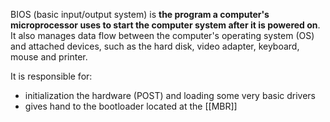 BIOS (basic input/output system) is **the program a computer's microprocessor uses to start the computer system after it is powered on**. It also manages data flow between the computer's operating system (OS) and attached devices, such as the hard disk, video adapter, keyboard, mouse and printer.

It is responsible for:
- initialization the hardware (POST) and loading some very basic drivers
- gives hand to the bootloader located at the [[MBR]]